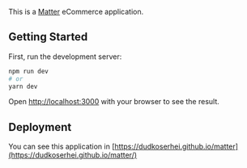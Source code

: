 This is a [Matter](https://dudkoserhei.github.io/matter/) eCommerce application.

## Getting Started

First, run the development server:

```bash
npm run dev
# or
yarn dev
```

Open [http://localhost:3000](http://localhost:3000) with your browser to see the result.

## Deployment

You can see this application in [https://dudkoserhei.github.io/matter](https://dudkoserhei.github.io/matter/)
